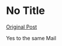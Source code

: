 # No Title

[Original Post](https://discourse.onlinedegree.iitm.ac.in/t/169029/612)

<p>Yes to the same Mail</p>